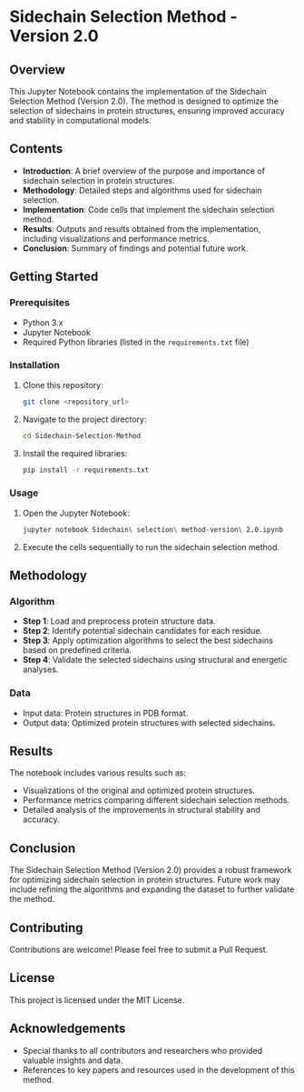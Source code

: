
# Sidechain Selection Method - Version 2.0

## Overview

This Jupyter Notebook contains the implementation of the Sidechain Selection Method (Version 2.0). The method is designed to optimize the selection of sidechains in protein structures, ensuring improved accuracy and stability in computational models.

## Contents

- **Introduction**: A brief overview of the purpose and importance of sidechain selection in protein structures.
- **Methodology**: Detailed steps and algorithms used for sidechain selection.
- **Implementation**: Code cells that implement the sidechain selection method.
- **Results**: Outputs and results obtained from the implementation, including visualizations and performance metrics.
- **Conclusion**: Summary of findings and potential future work.

## Getting Started

### Prerequisites

- Python 3.x
- Jupyter Notebook
- Required Python libraries (listed in the `requirements.txt` file)

### Installation

1. Clone this repository:
   ```sh
   git clone <repository_url>
   ```
2. Navigate to the project directory:
   ```sh
   cd Sidechain-Selection-Method
   ```
3. Install the required libraries:
   ```sh
   pip install -r requirements.txt
   ```

### Usage

1. Open the Jupyter Notebook:
   ```sh
   jupyter notebook Sidechain\ selection\ method-version\ 2.0.ipynb
   ```
2. Execute the cells sequentially to run the sidechain selection method.

## Methodology

### Algorithm

- **Step 1**: Load and preprocess protein structure data.
- **Step 2**: Identify potential sidechain candidates for each residue.
- **Step 3**: Apply optimization algorithms to select the best sidechains based on predefined criteria.
- **Step 4**: Validate the selected sidechains using structural and energetic analyses.

### Data

- Input data: Protein structures in PDB format.
- Output data: Optimized protein structures with selected sidechains.

## Results

The notebook includes various results such as:
- Visualizations of the original and optimized protein structures.
- Performance metrics comparing different sidechain selection methods.
- Detailed analysis of the improvements in structural stability and accuracy.

## Conclusion

The Sidechain Selection Method (Version 2.0) provides a robust framework for optimizing sidechain selection in protein structures. Future work may include refining the algorithms and expanding the dataset to further validate the method.

## Contributing

Contributions are welcome! Please feel free to submit a Pull Request.

## License

This project is licensed under the MIT License.

## Acknowledgements

- Special thanks to all contributors and researchers who provided valuable insights and data.
- References to key papers and resources used in the development of this method.
